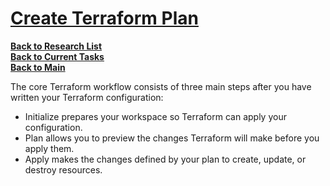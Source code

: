 # **[Create Terraform Plan](https://developer.hashicorp.com/terraform/tutorials/cli/plan)**

**[Back to Research List](../../../../../research_list.md)**\
**[Back to Current Tasks](../../../../../../a_status/current_tasks.md)**\
**[Back to Main](../../../../../../README.md)**

The core Terraform workflow consists of three main steps after you have written your Terraform configuration:

- Initialize prepares your workspace so Terraform can apply your configuration.
- Plan allows you to preview the changes Terraform will make before you apply them.
- Apply makes the changes defined by your plan to create, update, or destroy resources.
